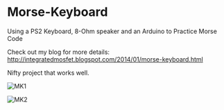 # Morse-Keyboard
Using a PS2 Keyboard, 8-Ohm speaker and an Arduino to Practice Morse Code

Check out my blog for more details:  http://integratedmosfet.blogspot.com/2014/01/morse-keyboard.html

Nifty project that works well.

![MK1](http://4.bp.blogspot.com/-ecdf6B95_cQ/UuUw5Zg8i1I/AAAAAAAAAAg/n7re9ZOZUAA/s1600/morsekeyboard.jpg)

![MK2](http://2.bp.blogspot.com/-1rMv_qsd03I/Us-9owHiFzI/AAAAAAAAAAM/3Au5AiqWjbw/s1600/morse_keyboard.jpg)
